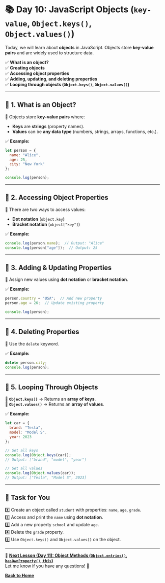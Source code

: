 # **📚 Day 10: JavaScript Objects (`key-value`, `Object.keys()`, `Object.values()`)**  

Today, we will learn about **objects** in JavaScript. Objects store **key-value pairs** and are widely used to structure data.  

✅ **What is an object?**  
✅ **Creating objects**  
✅ **Accessing object properties**  
✅ **Adding, updating, and deleting properties**  
✅ **Looping through objects (`Object.keys()`, `Object.values()`)**  

---

## **🔹 1. What is an Object?**  
📌 Objects store **key-value pairs** where:  
- **Keys** are **strings** (property names).  
- **Values** can be **any data type** (numbers, strings, arrays, functions, etc.).  

✅ **Example:**  
```js
let person = {
  name: "Alice",
  age: 25,
  city: "New York"
};

console.log(person);
```
---

## **🔹 2. Accessing Object Properties**  
📌 There are two ways to access values:  
- **Dot notation** (`object.key`)  
- **Bracket notation** (`object["key"]`)  

✅ **Example:**  
```js
console.log(person.name);  // Output: "Alice"
console.log(person["age"]);  // Output: 25
```

---

## **🔹 3. Adding & Updating Properties**  
📌 Assign new values using **dot notation** or **bracket notation**.  

✅ **Example:**  
```js
person.country = "USA";  // Add new property
person.age = 26;  // Update existing property

console.log(person);
```

---

## **🔹 4. Deleting Properties**  
📌 Use the `delete` keyword.  

✅ **Example:**  
```js
delete person.city;
console.log(person);
```

---

## **🔹 5. Looping Through Objects**  
📌 **`Object.keys()`** → Returns an **array of keys**.  
📌 **`Object.values()`** → Returns an **array of values**.  

✅ **Example:**  
```js
let car = {
  brand: "Tesla",
  model: "Model S",
  year: 2023
};

// Get all keys
console.log(Object.keys(car));  
// Output: ["brand", "model", "year"]

// Get all values
console.log(Object.values(car));  
// Output: ["Tesla", "Model S", 2023]
```

---

## **📝 Task for You**  
1️⃣ Create an object called `student` with properties: `name`, `age`, `grade`.  
2️⃣ Access and print the `name` using **dot notation**.  
3️⃣ Add a new property `school` and update `age`.  
4️⃣ Delete the `grade` property.  
5️⃣ Use `Object.keys()` and `Object.values()` on the object.  

---

🎯 **[Next Lesson (Day 11): Object Methods (`Object.entries()`, `hasOwnProperty()`, `this`)](../day_11/README.md)**  
Let me know if you have any questions! 🚀

[**Back to Home**](../../../README.md)